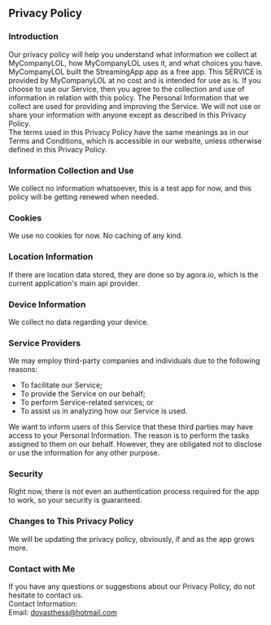 Privacy Policy  
----------------

### Introduction  
Our privacy policy will help you understand what information we collect at MyCompanyLOL, how MyCompanyLOL uses it, and what choices you have.
MyCompanyLOL built the StreamingApp app as a free app. This SERVICE is provided by MyCompanyLOL at no cost and is intended for use as is.
If you choose to use our Service, then you agree to the collection and use of information in  relation with this policy. The Personal Information that we collect are used for providing and improving the Service. We will not use or share your information with anyone except as described in this Privacy Policy.  
The terms used in this Privacy Policy have the same meanings as in our Terms and Conditions, which is accessible in our website, unless otherwise  defined in this Privacy Policy.

### Information Collection and Use  
We collect no information whatsoever, this is a test app for now, and this policy will be getting renewed when needed.

### Cookies  
We use no cookies for now. No caching of any kind. 

### Location Information  
If there are location data stored, they are done so by agora.io, which is the current application's main api provider. 

### Device Information  
We collect no data regarding your device. 

### Service Providers  
We may employ third-party companies and individuals due to the following reasons:  
* To facilitate our Service;
* To provide the Service on our behalf;
* To perform Service-related services; or
* To assist us in analyzing how our Service is used.  

We want to inform users of this Service that these third parties may have access to your Personal Information. The reason is to perform the tasks assigned to them on our behalf. However, they are obligated not to disclose or use the information for any other purpose.  

### Security  
Right now, there is not even an authentication process required for the app to work, so your security is guaranteed. 


### Changes to This Privacy Policy  
We will be updating the privacy policy, obviously, if and as the app grows more.

### Contact with Me  
If you have any questions or suggestions about our Privacy Policy, do not hesitate to contact us.  
Contact Information:  
Email: dovasthess@hotmail.com  
